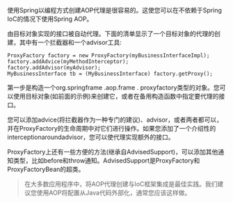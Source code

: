 使用Spring以编程方式创建AOP代理是很容易的。这使您可以在不依赖于Spring IoC的情况下使用Spring AOP。

由目标对象实现的接口被自动代理。下面的清单显示了一个目标对象的代理的创建，其中有一个拦截器和一个advisor工具:

	ProxyFactory factory = new ProxyFactory(myBusinessInterfaceImpl);
	factory.addAdvice(myMethodInterceptor);
	factory.addAdvisor(myAdvisor);
	MyBusinessInterface tb = (MyBusinessInterface) factory.getProxy();

第一步是构造一个org.springframe .aop.frame . proxyfactory类型的对象。您可以使用目标对象(如前面的示例)来创建它，或者在备用构造函数中指定要代理的接口。

您可以添加advice(将拦截器作为一种专门的建议)、advisor，或者两者都可以，并在ProxyFactory的生命周期中对它们进行操作。如果您添加了一个介绍性的interceptionaroundadvisor，您可以使代理实现额外的接口。

ProxyFactory上还有一些方便的方法(继承自AdvisedSupport)，可以添加其他通知类型，比如before和throw通知。AdvisedSupport是ProxyFactory和ProxyFactoryBean的超类。

> 在大多数应用程序中，将AOP代理创建与IoC框架集成是最佳实践。我们建议您使用AOP将配置从Java代码外部化，通常您应该这样做。